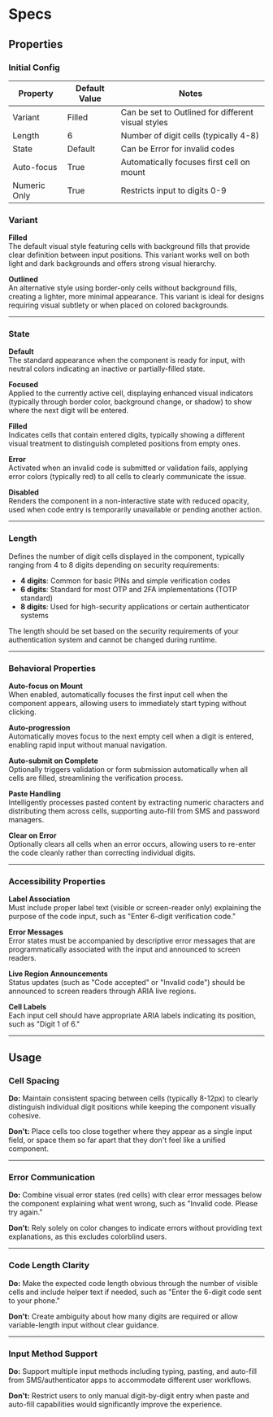 # Specs

## Properties

### Initial Config

| Property | Default Value | Notes |
|----------|---------------|-------|
| Variant | Filled | Can be set to Outlined for different visual styles |
| Length | 6 | Number of digit cells (typically 4-8) |
| State | Default | Can be Error for invalid codes |
| Auto-focus | True | Automatically focuses first cell on mount |
| Numeric Only | True | Restricts input to digits 0-9 |

### Variant

**Filled**  
The default visual style featuring cells with background fills that provide clear definition between input positions. This variant works well on both light and dark backgrounds and offers strong visual hierarchy.

**Outlined**  
An alternative style using border-only cells without background fills, creating a lighter, more minimal appearance. This variant is ideal for designs requiring visual subtlety or when placed on colored backgrounds.

---

### State

**Default**  
The standard appearance when the component is ready for input, with neutral colors indicating an inactive or partially-filled state.

**Focused**  
Applied to the currently active cell, displaying enhanced visual indicators (typically through border color, background change, or shadow) to show where the next digit will be entered.

**Filled**  
Indicates cells that contain entered digits, typically showing a different visual treatment to distinguish completed positions from empty ones.

**Error**  
Activated when an invalid code is submitted or validation fails, applying error colors (typically red) to all cells to clearly communicate the issue.

**Disabled**  
Renders the component in a non-interactive state with reduced opacity, used when code entry is temporarily unavailable or pending another action.

---

### Length

Defines the number of digit cells displayed in the component, typically ranging from 4 to 8 digits depending on security requirements:

- **4 digits**: Common for basic PINs and simple verification codes
- **6 digits**: Standard for most OTP and 2FA implementations (TOTP standard)
- **8 digits**: Used for high-security applications or certain authenticator systems

The length should be set based on the security requirements of your authentication system and cannot be changed during runtime.

---

### Behavioral Properties

**Auto-focus on Mount**  
When enabled, automatically focuses the first input cell when the component appears, allowing users to immediately start typing without clicking.

**Auto-progression**  
Automatically moves focus to the next empty cell when a digit is entered, enabling rapid input without manual navigation.

**Auto-submit on Complete**  
Optionally triggers validation or form submission automatically when all cells are filled, streamlining the verification process.

**Paste Handling**  
Intelligently processes pasted content by extracting numeric characters and distributing them across cells, supporting auto-fill from SMS and password managers.

**Clear on Error**  
Optionally clears all cells when an error occurs, allowing users to re-enter the code cleanly rather than correcting individual digits.

---

### Accessibility Properties

**Label Association**  
Must include proper label text (visible or screen-reader only) explaining the purpose of the code input, such as "Enter 6-digit verification code."

**Error Messages**  
Error states must be accompanied by descriptive error messages that are programmatically associated with the input and announced to screen readers.

**Live Region Announcements**  
Status updates (such as "Code accepted" or "Invalid code") should be announced to screen readers through ARIA live regions.

**Cell Labels**  
Each input cell should have appropriate ARIA labels indicating its position, such as "Digit 1 of 6."

---

## Usage

### Cell Spacing
**Do:** Maintain consistent spacing between cells (typically 8-12px) to clearly distinguish individual digit positions while keeping the component visually cohesive.

**Don't:** Place cells too close together where they appear as a single input field, or space them so far apart that they don't feel like a unified component.

---

### Error Communication
**Do:** Combine visual error states (red cells) with clear error messages below the component explaining what went wrong, such as "Invalid code. Please try again."

**Don't:** Rely solely on color changes to indicate errors without providing text explanations, as this excludes colorblind users.

---

### Code Length Clarity
**Do:** Make the expected code length obvious through the number of visible cells and include helper text if needed, such as "Enter the 6-digit code sent to your phone."

**Don't:** Create ambiguity about how many digits are required or allow variable-length input without clear guidance.

---

### Input Method Support
**Do:** Support multiple input methods including typing, pasting, and auto-fill from SMS/authenticator apps to accommodate different user workflows.

**Don't:** Restrict users to only manual digit-by-digit entry when paste and auto-fill capabilities would significantly improve the experience.